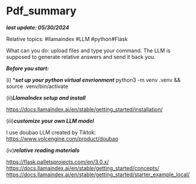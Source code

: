 # Pdf_summary
***last update: 05/30/2024***

Relative topics: #llamaindex #LLM #python#Flask

What can you do: upload files and type your command. The LLM is supposed to generate relative answers and send it back you. 

***Before you start:***

(i) ****set up your python virtual envrionment***
python3 -m venv .venv && source .venv/bin/activate

(ii)***LlamaIndex setup and install***

https://docs.llamaindex.ai/en/stable/getting_started/installation/

(iii)***customize your own LLM model***

I use doubao LLM created by Tiktok: https://www.volcengine.com/product/doubao

(iv)***relative reading materials***

https://flask.palletsprojects.com/en/3.0.x/
https://docs.llamaindex.ai/en/stable/getting_started/concepts/
https://docs.llamaindex.ai/en/stable/getting_started/starter_example_local/

